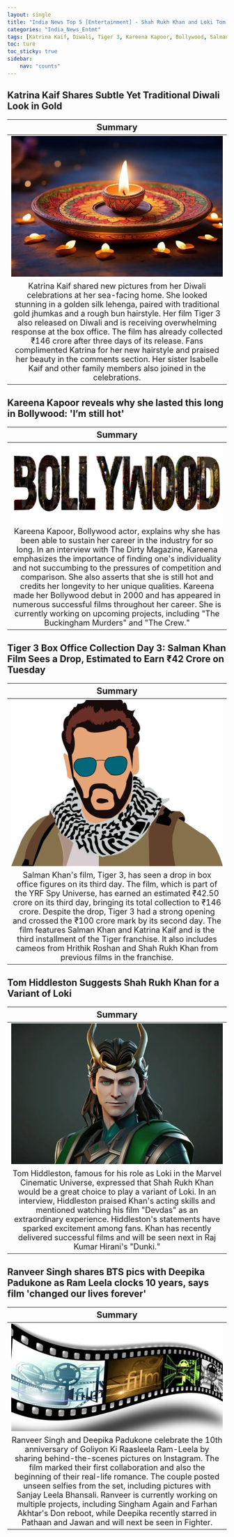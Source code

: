 ```yaml
---
layout: single
title: "India News Top 5 [Entertainment] - Shah Rukh Khan and Loki Tom Hiddleston, Salman Khan Tiger 3 Box Office"
categories: "India_News_Entmt"
tags: [Katrina Kaif, Diwali, Tiger 3, Kareena Kapoor, Bollywood, Salman Khan, Shah Rukh Khan, Tom Hiddleston, Ranveer Singh,Deepika Padukone, Ram Leela clocks, BTS]
toc: ture
toc_sticky: true
sidebar:
    nav: "counts"
---
```


<style>
table th:first-of-type {
    width: 100%;
    font-size: 20px;
}
table td:nth-of-type(1) {
    width: 100%;
    font-size: 18px;
}
</style>

## Katrina Kaif Shares Subtle Yet Traditional Diwali Look in Gold

Summary | 
:---:|
![](/assets/images/2023-11-15-India_News_Entmt_231115_1-1.webp) |
Katrina Kaif shared new pictures from her Diwali celebrations at her sea-facing home. She looked stunning in a golden silk lehenga, paired with traditional gold jhumkas and a rough bun hairstyle. Her film Tiger 3 also released on Diwali and is receiving overwhelming response at the box office. The film has already collected ₹146 crore after three days of its release. Fans complimented Katrina for her new hairstyle and praised her beauty in the comments section. Her sister Isabelle Kaif and other family members also joined in the celebrations. |

## Kareena Kapoor reveals why she lasted this long in Bollywood: 'I’m still hot'

Summary | 
:---:|
![](/assets/images/2023-11-15-India_News_Entmt_231115_1-2.webp) |
Kareena Kapoor, Bollywood actor, explains why she has been able to sustain her career in the industry for so long. In an interview with The Dirty Magazine, Kareena emphasizes the importance of finding one's individuality and not succumbing to the pressures of competition and comparison. She also asserts that she is still hot and credits her longevity to her unique qualities. Kareena made her Bollywood debut in 2000 and has appeared in numerous successful films throughout her career. She is currently working on upcoming projects, including "The Buckingham Murders" and "The Crew." |

## Tiger 3 Box Office Collection Day 3: Salman Khan Film Sees a Drop, Estimated to Earn ₹42 Crore on Tuesday

Summary | 
:---:|
![](/assets/images/2023-11-15-India_News_Entmt_231115_1-3.webp) |
Salman Khan's film, Tiger 3, has seen a drop in box office figures on its third day. The film, which is part of the YRF Spy Universe, has earned an estimated ₹42.50 crore on its third day, bringing its total collection to ₹146 crore. Despite the drop, Tiger 3 had a strong opening and crossed the ₹100 crore mark by its second day. The film features Salman Khan and Katrina Kaif and is the third installment of the Tiger franchise. It also includes cameos from Hrithik Roshan and Shah Rukh Khan from previous films in the franchise. |

## Tom Hiddleston Suggests Shah Rukh Khan for a Variant of Loki

Summary | 
:---:|
![](/assets/images/2023-11-15-India_News_Entmt_231115_1-4.webp) |
Tom Hiddleston, famous for his role as Loki in the Marvel Cinematic Universe, expressed that Shah Rukh Khan would be a great choice to play a variant of Loki. In an interview, Hiddleston praised Khan's acting skills and mentioned watching his film "Devdas" as an extraordinary experience. Hiddleston's statements have sparked excitement among fans. Khan has recently delivered successful films and will be seen next in Raj Kumar Hirani's "Dunki."  |

## Ranveer Singh shares BTS pics with Deepika Padukone as Ram Leela clocks 10 years, says film 'changed our lives forever'

Summary | 
:---:|
![](/assets/images/2023-11-15-India_News_Entmt_231115_1-5.webp) |
Ranveer Singh and Deepika Padukone celebrate the 10th anniversary of Goliyon Ki Raasleela Ram-Leela by sharing behind-the-scenes pictures on Instagram. The film marked their first collaboration and also the beginning of their real-life romance. The couple posted unseen selfies from the set, including pictures with Sanjay Leela Bhansali. Ranveer is currently working on multiple projects, including Singham Again and Farhan Akhtar's Don reboot, while Deepika recently starred in Pathaan and Jawan and will next be seen in Fighter. |